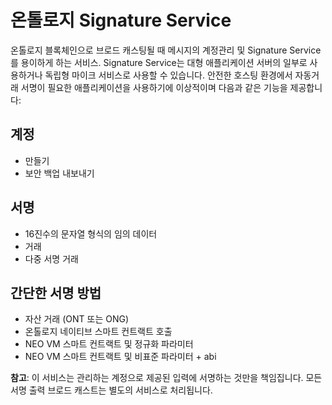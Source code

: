 
# 온톨로지 Signature Service
온톨로지 블록체인으로 브로드 캐스팅될 때 메시지의 계정관리 및  Signature Service를 용이하게 하는 서비스. Signature Service는 대형 애플리케이션 서버의 일부로 사용하거나 독립형 마이크 서비스로 사용할 수 있습니다. 안전한 호스팅 환경에서 자동거래 서명이 필요한 애플리케이션을 사용하기에 이상적이며 다음과 같은 기능을 제공합니다:

## 계정
- 만들기
- 보안 백업 내보내기

## 서명
- 16진수의 문자열 형식의 임의 데이터
- 거래
- 다중 서명 거래

## 간단한 서명 방법
- 자산 거래 (ONT 또는 ONG)
- 온톨로지 네이티브 스마트 컨트랙트 호출
- NEO VM 스마트 컨트랙트 및 정규화 파라미터
- NEO VM 스마트 컨트랙트 및 비표준 파라미터 + abi

__참고__: 이 서비스는 관리하는 계정으로 제공된 입력에 서명하는 것만을 책임집니다. 모든 서명 출력 브로드 캐스트는 별도의 서비스로 처리됩니다.
